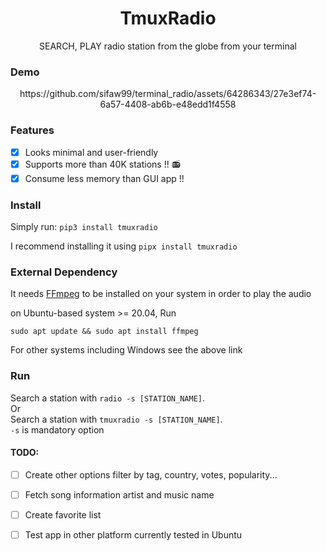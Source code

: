 <h1 align=center> TmuxRadio </h1>
<p align=center> SEARCH, PLAY radio station from the globe from your terminal </p>

### Demo
<p align=center>https://github.com/sifaw99/terminal_radio/assets/64286343/27e3ef74-6a57-4408-ab6b-e48edd1f4558</p>

### Features
- [x] Looks minimal and user-friendly
- [x] Supports more than 40K stations !! :radio:
- [x] Consume less memory than GUI app !!  
### Install

Simply run: `pip3 install tmuxradio`

I recommend installing it using `pipx install tmuxradio`

### External Dependency

It needs [FFmpeg](https://ffmpeg.org/download.html) to be installed on your
system in order to play the audio

on Ubuntu-based system >= 20.04, Run

```
sudo apt update && sudo apt install ffmpeg
```

For other systems including Windows see the above link

### Run

Search a station with `radio -s [STATION_NAME]`. <br/>
Or  <br/>
Search a station with `tmuxradio -s [STATION_NAME]`. <br/>
`-s` is mandatory option

#### TODO:

- [ ] Create other options filter by tag, country, votes, popularity...
- [ ] Fetch song information artist and music name
- [ ] Create favorite list
- [ ] Test app in other platform currently tested in Ubuntu





